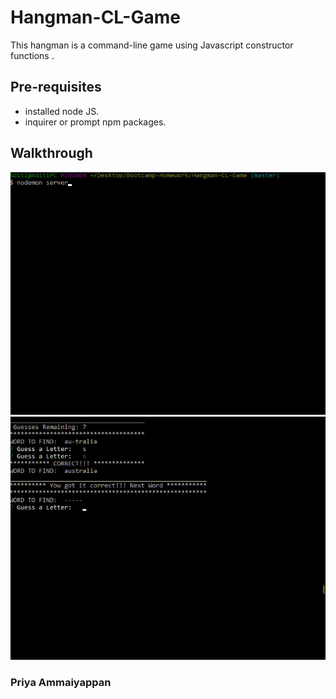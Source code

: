 # Hangman-CL-Game
This hangman is a command-line game using Javascript constructor functions .


## Pre-requisites

  * installed node JS.	
  * inquirer or prompt npm packages.

## Walkthrough

![Hangman](/images/correct.gif)
![Hangman](/images/wrong.gif)



### Priya Ammaiyappan
